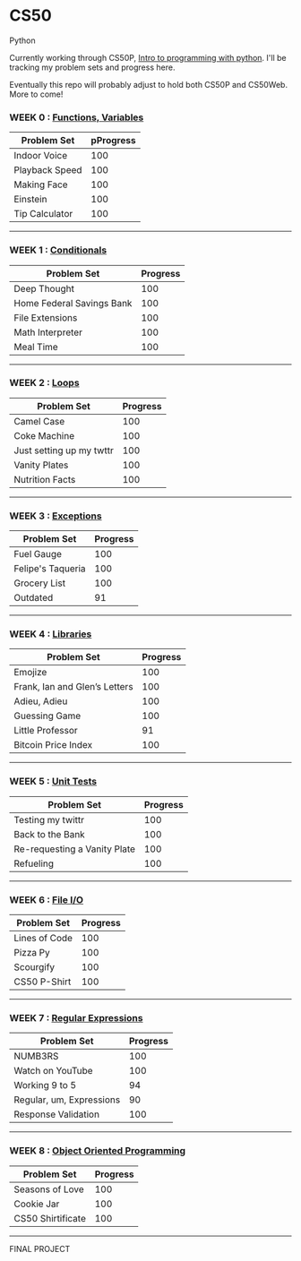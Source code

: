 # CS50
Python

Currently working through CS50P, [Intro to programming with python](https://cs50.harvard.edu/python/2022/). I'll be tracking my problem sets and progress here.

Eventually this repo will probably adjust to hold both CS50P and CS50Web. More to come!

### WEEK 0 : [Functions, Variables](https://cs50.harvard.edu/python/2022/psets/0/)
| Problem Set| pProgress |
| ----------- | ----------- |
|Indoor Voice| 100  |
|Playback Speed| 100 |
|Making Face| 100 |
|Einstein| 100 |
|Tip Calculator| 100 |

----------------------------

### WEEK 1 : [Conditionals](https://cs50.harvard.edu/python/2022/psets/1/)
| Problem Set| Progress |
| ----------- | ----------- |
|Deep Thought| 100 |
|Home Federal Savings Bank| 100 |
|File Extensions| 100 |
|Math Interpreter| 100 |
|Meal Time| 100 |

----------------------------

### WEEK 2 : [Loops](https://cs50.harvard.edu/python/2022/psets/2/)
| Problem Set| Progress |
| ----------- | ----------- |
|Camel Case| 100 |
|Coke Machine| 100 |
|Just setting up my twttr| 100 |
|Vanity Plates| 100 |
|Nutrition Facts| 100 |

----------------------------

### WEEK 3 : [Exceptions](https://cs50.harvard.edu/python/2022/psets/3/)
| Problem Set| Progress |
| ----------- | ----------- |
|Fuel Gauge| 100 |
|Felipe's Taqueria| 100 |
|Grocery List| 100 |
|Outdated| 91 |

----------------------------

### WEEK 4 : [Libraries](https://cs50.harvard.edu/python/2022/psets/4/)
| Problem Set| Progress |
| ----------- | ----------- |
|Emojize| 100 |
|Frank, Ian and Glen’s Letters| 100 |
|Adieu, Adieu| 100 |
|Guessing Game| 100 |
|Little Professor| 91 |
|Bitcoin Price Index| 100 |

-------------------------------

### WEEK 5 : [Unit Tests](https://cs50.harvard.edu/python/2022/psets/5/)
| Problem Set| Progress |
| ----------- | ----------- |
|Testing my twittr| 100 |
|Back to the Bank| 100 |
|Re-requesting a Vanity Plate| 100 |
|Refueling| 100 |

-------------------------------

### WEEK 6 : [File I/O](https://cs50.harvard.edu/python/2022/psets/6/)
| Problem Set| Progress |
| ----------- | ----------- |
|Lines of Code| 100 |
|Pizza Py| 100 |
|Scourgify| 100 |
|CS50 P-Shirt| 100 |

----------------------------------

### WEEK 7 : [Regular Expressions](https://cs50.harvard.edu/python/2022/psets/7/)
| Problem Set| Progress |
| ----------- | ----------- |
|NUMB3RS| 100 |
|Watch on YouTube| 100 |
|Working 9 to 5| 94 |
|Regular, um, Expressions| 90 |
|Response Validation| 100 |

----------------------------------

### WEEK 8 : [Object Oriented Programming](https://cs50.harvard.edu/python/2022/psets/8/)
| Problem Set| Progress |
| ----------- | ----------- |
|Seasons of Love| 100 |
|Cookie Jar| 100 |
|CS50 Shirtificate| 100 |

----------------------------------
FINAL PROJECT
